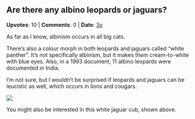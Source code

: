 ## Are there any albino leopards or jaguars?
    
**Upvotes**: 10 | **Comments**: 0 | **Date**: [3y](https://www.quora.com/Are-there-any-albino-leopards-or-jaguars/answer/Gary-Meaney)

As far as I know, albinism occurs in all big cats.

There’s also a colour morph in both leopards and jaguars called “white panther”. It’s not specifically albinism, but it makes them cream-to-white with blue eyes. Also, in a 1993 document, 11 albino leopards were documented in India.

I’m not sure, but I wouldn’t be surprised if leopards and jaguars can be leucistic as well, which occurs in lions and cougars.

![](https://qph.fs.quoracdn.net/main-qimg-405d2ae50db21a339b6ab42b6d8ed76b-lq)

You might also be interested in this white jaguar cub, shown above.

